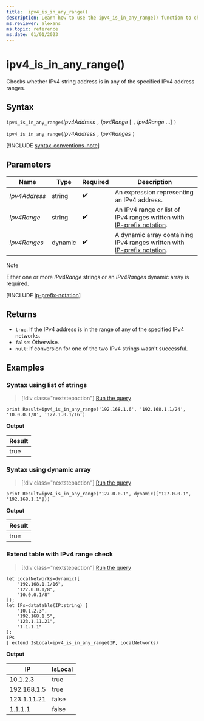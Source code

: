```yaml
---
title:  ipv4_is_in_any_range()
description: Learn how to use the ipv4_is_in_any_range() function to check if the IPv4 string address is in any of the IPv4 address ranges.
ms.reviewer: alexans
ms.topic: reference
ms.date: 01/01/2023
---
```

# ipv4_is_in_any_range()

Checks whether IPv4 string address is in any of the specified IPv4 address ranges.

## Syntax

`ipv4_is_in_any_range(`*Ipv4Address* `,` *Ipv4Range* [ `,` *Ipv4Range* ...] `)`

`ipv4_is_in_any_range(`*Ipv4Address* `,` *Ipv4Ranges* `)`

[!INCLUDE [syntax-conventions-note](../../includes/syntax-conventions-note.md)]

## Parameters

| Name | Type | Required | Description |
|--|--|--|--|
| *Ipv4Address*| string |  :heavy_check_mark: | An expression representing an IPv4 address.|
| *Ipv4Range*| string |  :heavy_check_mark: | An IPv4 range or list of IPv4 ranges written with [IP-prefix notation](#ip-prefix-notation).|
| *Ipv4Ranges*| dynamic |  :heavy_check_mark: | A dynamic array containing IPv4 ranges written with [IP-prefix notation](#ip-prefix-notation).|

> [!NOTE]
> Either one or more *IPv4Range* strings or an *IPv4Ranges* dynamic array is required.

[!INCLUDE [ip-prefix-notation](../../includes/ip-prefix-notation.md)]

## Returns

* `true`: If the IPv4 address is in the range of any of the specified IPv4 networks.
* `false`: Otherwise.
* `null`: If conversion for one of the two IPv4 strings wasn't successful.

## Examples

### Syntax using list of strings

> [!div class="nextstepaction"]
> <a href="https://dataexplorer.azure.com/clusters/help/databases/Samples?query=H4sIAAAAAAAAAysoyswrUQhKLS7NKbHNLCgzic8sjs/Mi0/Mq4wvSsxLT9VQN7Q00jM0s9Az1DNT11FA4hrqG5mARQz0QNBQ3wLMMzIHyoG4hmbqmgA/iDq/YAAAAA==" target="_blank">Run the query</a>

```kusto
print Result=ipv4_is_in_any_range('192.168.1.6', '192.168.1.1/24', '10.0.0.1/8', '127.1.0.1/16')
```

**Output**

|Result|
|--|
|true|

### Syntax using dynamic array

> [!div class="nextstepaction"]
> <a href="https://dataexplorer.azure.com/clusters/help/databases/Samples?query=H4sIAAAAAAAAAysoyswrUQhKLS7NKbHNLCgzic8sjs/Mi0/Mq4wvSsxLT9VQMjQy1zMAQkMlHYWUyrzE3MxkjWgUUSVDSyM9QzMLPUMgN1ZTEwBpBE7bVQAAAA==" target="_blank">Run the query</a>

```kusto
print Result=ipv4_is_in_any_range("127.0.0.1", dynamic(["127.0.0.1", "192.168.1.1"]))
```

**Output**

|Result|
|--|
|true|

### Extend table with IPv4 range check

> [!div class="nextstepaction"]
> <a href="https://dataexplorer.azure.com/clusters/help/databases/Samples?query=H4sIAAAAAAAAA1WP0QqCMBSG7/cUwysFmR4ts8QHECK8l5ClQ0ZrhhuV0MN3lFh0/ruPc/6Po4Slx7Hj6iTsc5yupuxnzW+y8xtCcTzYJwyynAGDCDIv/NJkx2IMRLlDsSPkHBREYXNVYx+3mIsSflUfjJ2kHgLauBtgCUtdh5Ntf6Z0ceMaOMTWoKYgaCBvKl5W6J5WZn2llPfHppWmlbrlem4nrofFHv5/GnwAOfWtJ/wAAAA=" target="_blank">Run the query</a>

```kusto
let LocalNetworks=dynamic([
    "192.168.1.1/16",
    "127.0.0.1/8",
    "10.0.0.1/8"
]);
let IPs=datatable(IP:string) [
    "10.1.2.3",
    "192.168.1.5",
    "123.1.11.21",
    "1.1.1.1"
];
IPs
| extend IsLocal=ipv4_is_in_any_range(IP, LocalNetworks)
```

**Output**

|IP|IsLocal|
|---|---|
|10.1.2.3|true|
|192.168.1.5|true|
|123.1.11.21|false|
|1.1.1.1|false|
